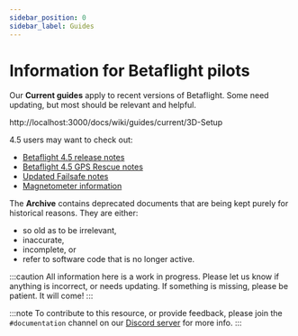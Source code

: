 ```yaml
---
sidebar_position: 0
sidebar_label: Guides
---
```


# Information for Betaflight pilots

Our **Current guides** apply to recent versions of Betaflight. Some need updating, but most should be relevant and helpful.

http://localhost:3000/docs/wiki/guides/current/3D-Setup

4.5 users may want to check out:

- [Betaflight 4.5 release notes](docs/wiki/release/Betaflight-4-5-Release-Notes.md)
- [Betaflight 4.5 GPS Rescue notes](docs/wiki/guides/current/GPS-Rescue-v4-5.md)
- [Updated Failsafe notes](docs/wiki/guides/current/Failsafe.md)
- [Magnetometer information](docs/wiki/guides/current/Magnetometer.md)

The **Archive** contains deprecated documents that are being kept purely for historical reasons. They are either:

- so old as to be irrelevant,
- inaccurate,
- incomplete, or
- refer to software code that is no longer active.

:::caution
All information here is a work in progress.
Please let us know if anything is incorrect, or needs updating.
If something is missing, please be patient. It will come!
:::

:::note
To contribute to this resource, or provide feedback, please join the `#documentation` channel on our
[Discord server](https://discord.betaflight.com/invite) for more info.
:::
